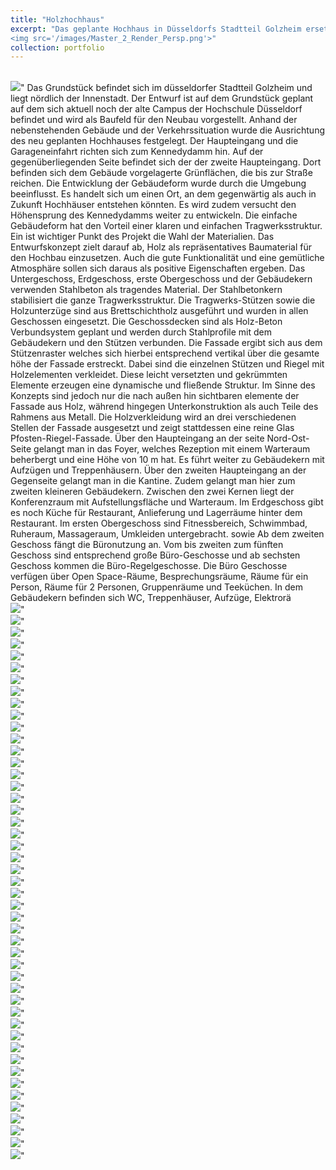 ```yaml
---
title: "Holzhochhaus"
excerpt: "Das geplante Hochhaus in Düsseldorfs Stadtteil Golzheim ersetzt den alten Campus der Hochschule. Es nutzt Holz als zentrales Baumaterial, kombiniert mit Stahlbeton für den Kern und die tragenden Elemente. Die Fassade integriert Holzverkleidungen und Glasflächen, um eine dynamische Struktur zu schaffen. Das Gebäude bietet verschiedene Funktionen: ein Foyer, eine Kantine und Fitnessbereiche im Erdgeschoss, sowie Büroflächen ab dem zweiten Stockwerk. Die Gestaltung berücksichtigt die umliegende Architektur und optimiert die Nutzung des Raums mit klaren, funktionalen Strukturen. <br/>
<img src='/images/Master_2_Render_Persp.png'>"
collection: portfolio
---
```



<br/>
<img src='/images/MA2/ma2 (3).png'>"
 Das Grundstück befindet sich im 
düsseldorfer Stadtteil Golzheim und 
liegt nördlich der Innenstadt. Der 
Entwurf ist auf dem Grundstück 
geplant auf dem sich aktuell noch 
der alte Campus der Hochschule 
Düsseldorf befindet und wird als 
Baufeld für den Neubau vorgestellt.
 Anhand der nebenstehenden 
Gebäude und der Verkehrssituation 
wurde die Ausrichtung des neu 
geplanten Hochhauses festgelegt. 
Der Haupteingang und 
die 
Garageneinfahrt 
richten sich 
zum Kennedydamm hin. Auf der 
gegenüberliegenden Seite befindet 
sich der der zweite Haupteingang. 
Dort befinden sich dem Gebäude 
vorgelagerte Grünflächen, die bis zur 
Straße reichen.
 Die Entwicklung der Gebäudeform 
wurde 
durch die Umgebung 
beeinflusst. 
Es handelt sich um 
einen Ort, an dem gegenwärtig 
als auch in Zukunft Hochhäuser 
entstehen könnten. Es wird zudem 
versucht den Höhensprung des 
Kennedydamms weiter zu entwickeln. 
Die einfache Gebäudeform hat den 
Vorteil einer klaren und einfachen 
Tragwerksstruktur.
 Ein 
ist 
wichtiger 
Punkt des Projekt 
die Wahl der Materialien. Das 
Entwurfskonzept zielt darauf ab, 
Holz als repräsentatives Baumaterial 
für den Hochbau einzusetzen. Auch 
die 
gute Funktionalität und eine 
gemütliche Atmosphäre sollen sich 
daraus als positive Eigenschaften 
ergeben. 
Das 
Untergeschoss, 
Erdgeschoss, erste Obergeschoss 
und der Gebäudekern verwenden 
Stahlbeton als tragendes Material. 
Der Stahlbetonkern stabilisiert die 
ganze Tragwerksstruktur. 
Die Tragwerks-Stützen sowie 
die 
Holzunterzüge sind aus 
Brettschichtholz ausgeführt und 
wurden in allen Geschossen 
eingesetzt. Die Geschossdecken 
sind 
als 
Holz-Beton
Verbundsystem geplant und 
werden durch Stahlprofile mit 
dem Gebäudekern und den 
Stützen verbunden.
 Die Fassade ergibt sich aus 
dem Stützenraster welches sich 
hierbei entsprechend vertikal 
über die gesamte höhe der 
Fassade erstreckt. Dabei sind 
die einzelnen Stützen und Riegel 
mit Holzelementen verkleidet. 
Diese leicht versetzten und 
gekrümmten Elemente erzeugen 
eine dynamische und fließende 
Struktur. Im Sinne des Konzepts 
sind jedoch nur die nach außen 
hin sichtbaren elemente der 
Fassade aus Holz, während 
hingegen Unterkonstruktion als 
auch Teile des Rahmens aus 
Metall. 
Die Holzverkleidung wird an 
drei verschiedenen Stellen der 
Fassade ausgesetzt und zeigt 
stattdessen eine reine Glas
Pfosten-Riegel-Fassade.
 Über den Haupteingang an der 
seite Nord-Ost-Seite gelangt 
man in das Foyer,  
welches 
Rezeption mit einem Warteraum 
beherbergt und eine Höhe von 
10 m hat. 
Es führt weiter zu Gebäudekern 
mit Aufzügen und Treppenhäusern. 
Über den zweiten Haupteingang an 
der Gegenseite gelangt man in die 
Kantine. Zudem gelangt man hier 
zum zweiten kleineren Gebäudekern. 
Zwischen den zwei Kernen liegt der 
Konferenzraum mit Aufstellungsfläche 
und Warteraum. 
 Im Erdgeschoss 
gibt es noch Küche für Restaurant, 
Anlieferung und Lagerräume hinter 
dem Restaurant.
 Im ersten Obergeschoss sind 
Fitnessbereich, 
Schwimmbad, 
Ruheraum, 
Massageraum, 
Umkleiden untergebracht. 
sowie 
Ab 
dem zweiten Geschoss fängt die 
Büronutzung an. 
Vom 
bis 
zweiten 
zum fünften Geschoss sind 
entsprechend große Büro-Geschosse 
und ab sechsten Geschoss kommen 
die Büro-Regelgeschosse. Die Büro
Geschosse verfügen über Open
Space-Räume,  Besprechungsräume, 
Räume für ein Person, Räume für 
2 Personen, Gruppenräume und 
Teeküchen. In dem Gebäudekern 
befinden sich WC, Treppenhäuser, 
Aufzüge, Elektrorä
<br/>
<img src='/images/MA2/ma2 (1).png'>"
<br/>
<img src='/images/MA2/ma2 (2).png'>"
<br/>
<img src='/images/MA2/ma2 (4).png'>"
<br/>
<img src='/images/MA2/ma2 (5).png'>"
<br/>
<img src='/images/MA2/ma2 (6).png'>"
<br/>
<img src='/images/MA2/ma2 (7).png'>"
<br/>
<img src='/images/MA2/ma2 (8).png'>"
<br/>
<img src='/images/MA2/ma2 (9).png'>"
<br/>
<img src='/images/MA2/ma2 (10).png'>"
<br/>
<img src='/images/MA2/ma2 (11).png'>"
<br/>
<img src='/images/MA2/ma2 (12).png'>"
<br/>
<img src='/images/MA2/ma2 (13).png'>"
<br/>
<img src='/images/MA2/ma2 (14).png'>"
<br/>
<img src='/images/MA2/ma2 (15).png'>"
<br/>
<img src='/images/MA2/ma2 (16).png'>"
<br/>
<img src='/images/MA2/ma2 (17).png'>"
<br/>
<img src='/images/MA2/ma2 (18).png'>"
<br/>
<img src='/images/MA2/ma2 (19).png'>"
<br/>
<img src='/images/MA2/ma2 (20).png'>"
<br/>
<img src='/images/MA2/ma2 (21).png'>"
<br/>
<img src='/images/MA2/ma2 (22).png'>"
<br/>
<img src='/images/MA2/ma2 (23).png'>"
<br/>
<img src='/images/MA2/ma2 (26).png'>"
<br/>
<img src='/images/MA2/ma2 (27).png'>"
<br/>
<img src='/images/MA2/ma2 (28).png'>"
<br/>
<img src='/images/MA2/ma2 (29).png'>"
<br/>
<img src='/images/MA2/ma2 (30).png'>"
<br/>
<img src='/images/MA2/ma2 (31).png'>"
<br/>
<img src='/images/MA2/ma2 (32).png'>"
<br/>
<img src='/images/MA2/ma2 (33).png'>"
<br/>
<img src='/images/MA2/ma2 (34).png'>"
<br/>
<img src='/images/MA2/ma2 (35).png'>"
<br/>
<img src='/images/MA2/ma2 (36).png'>"
<br/>
<img src='/images/MA2/ma2 (37).png'>"
<br/>
<img src='/images/MA2/ma2 (38).png'>"
<br/>
<img src='/images/MA2/ma2 (39).png'>"
<br/>
<img src='/images/MA2/ma2 (40).png'>"
<br/>
<img src='/images/MA2/ma2 (40).png'>"
<br/>
<img src='/images/MA2/ma2 (41).png'>"
<br/>
<img src='/images/MA2/ma2 (42).png'>"
<br/>
<img src='/images/MA2/ma2 (43).png'>"
<br/>
<img src='/images/MA2/ma2 (44).png'>"
<br/>
<img src='/images/MA2/ma2 (45).png'>"
<br/>
<img src='/images/MA2/ma2 (46).png'>"
<br/>
<img src='/images/MA2/ma2 (47).png'>"
<br/>
<img src='/images/MA2/ma2 (48).png'>"
<br/>
<img src='/images/MA2/ma2 (49).png'>"